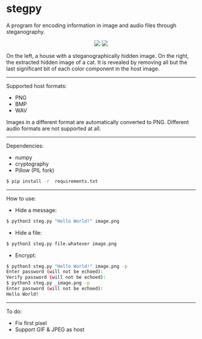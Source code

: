 # stegpy

A program for encoding information in image and audio files through steganography.

<p align="middle">
  <img src="https://github.com/kamihfkjkf/stegpy/blob/master/images/house.png?raw=true"/>
  <img src="https://github.com/kamihfkjkf/stegpy/blob/master/images/_cat.jpeg?raw=true"/>
</p>

On the left, a house with a steganographically hidden image. On the right, the extracted hidden image of a cat. It is revealed by removing all but the last significant bit of each color component in the host image.

***
Supported host formats:
* PNG
* BMP
* WAV

Images in a different format are automatically converted to PNG. Different audio formats are not supported at all.

***
Dependencies:
* numpy
* cryptography
* Pillow (PIL fork)
```sh
$ pip install -r  requirements.txt
```
***
How to use:
* Hide a message:
```sh
$ python3 steg.py "Hello World!" image.png
```
* Hide a file:
```sh
$ python3 steg.py file.whatever image.png
```
* Encrypt:
```sh
$ python3 steg.py "Hello World!" image.png -p
Enter password (will not be echoed):
Verify password (will not be echoed):
$ python3 steg.py _image.png -p
Enter password (will not be echoed):
Hello World!
```
***
To do:
* Fix first pixel
* Support GIF & JPEG as host
